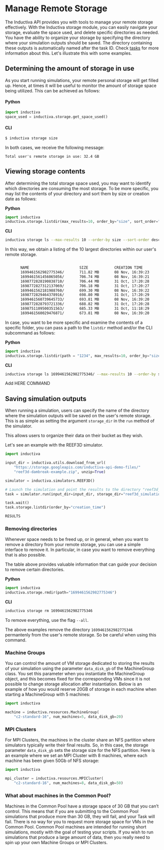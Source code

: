 # Manage Remote Storage

The Inductiva API provides you with tools to manage your remote storage effectively. 
With the Inductiva storage module, you can easily navigate your storage, evaluate the space used, and delete specific directories as needed.
You have the ability to organize your storage by specifying the directory where your simulation outputs should be saved. The directory containing these outputs is automatically named after the task ID. Check [tasks](https://github.com/inductiva/inductiva/tree/main/inductiva/tasks) for more information about this.
Let's illustrate this with some examples.

## Determining the amount of storage in use

As you start running simulations, your remote personal storage will get filled up.
Hence, at times it will be useful to monitor the amount of storage space being utilized.
This can be achieved as follows:

#### Python
```python
import inductiva
space_used = inductiva.storage.get_space_used()
```
#### CLI
```bash
$ inductiva storage size
```

In both cases, we receive the following message:

```
Total user's remote storage in use: 32.4 GB
```

## Viewing storage contents

After determining the total storage space used, you may want to identify which directories are consuming the most storage. To be more specific, you may list
the contents of your directory and sort them by size or creation date as follows:

**Python**

```python
import inductiva
inductiva.storage.listdir(max_results=10, order_by="size", sort_order="desc")
```

**CLI**

```bash
inductiva storage ls --max-results 10 --order-by size --sort-order desc
```

In this way, we obtain a listing of the 10 largest directories within our user's
remote storage.
```bash

       NAME                       SIZE            CREATION TIME
       1699461562982775346/       711.82 MB       08 Nov, 16:39:23
       1699461561456065056/       706.74 MB       08 Nov, 16:39:21
       1698772828190838710/       706.44 MB       31 Oct, 17:20:28
       1698772827312137069/       706.18 MB       31 Oct, 17:20:27
       1699461562181988760/       699.30 MB       08 Nov, 16:39:22
       1698772829464378916/       698.80 MB       31 Oct, 17:20:29
       1699461560739645733/       693.81 MB       08 Nov, 16:39:20
       1698772828793721336/       688.82 MB       31 Oct, 17:20:28
       1698751109500351563/       685.33 MB       31 Oct, 11:18:29
       1699461560029476871/       673.81 MB       08 Nov, 16:39:20
```

In case, you want to be more specific and examine the contents of a specific folder,
you can pass a path to the `listdir` method and/or the CLI subcommand as follows:

**Python**

```python
import inductiva
inductiva.storage.listdir(path = "1234", max_results=10, order_by="size", sort_order="desc")
```

**CLI**

```bash
inductiva storage ls 1699461562982775346/ --max-results 10 --order-by size --sort-order desc
```

Add HERE COMMAND

## Saving simulation outputs

When running a simulation, users can specify the name of the directory where the simulation outputs will be saved on the user's remote storage. This is as simple
as setting the argument `storage_dir` in the `run` method of the simulator. 

This allows users to organize their data on their bucket as they wish.

Let's see an example with the REEF3D simulator.

```python
import inductiva

input_dir = inductiva.utils.download_from_url(
    "https://storage.googleapis.com/inductiva-api-demo-files/"
    "reef3d-dambreak-example.zip", unzip=True)

simulator = inductiva.simulators.REEF3D()

# Launch the simulation and point the results to the directory "reef3d_simulation"
task = simulator.run(input_dir=input_dir, storage_dir="reef3d_simulation")

task.wait()
task.storage.listdir(order_by="creation_time")
```

```bash
RESULTS
```


### Removing directories

Whenever space needs to be freed up, or in general, when you want to remove a directory
from your remote storage, you can use a simple interface to remove it. In particular,
in case you want to remove everything that is also possible.

The table above provides valuable information that can guide your decision to remove certain directories. 

**Python**

```python
import inductiva
inductiva.storage.rmdir(path="1699461562982775346")
```

**CLI**

```bash
inductiva storage rm 1699461562982775346
```

To remove everything, use the flag `--all`.

The above examples remove the directory `1699461562982775346` permantenly from the user's remote storage. So be careful when using this command.


### Machine Groups
You can control the amount of VM storage dedicated to storing the results of your 
simulation using the parameter `data_disk_gb` of the MachineGroup class. You set
this parameter when you instantiate the MachineGroup object, and this becomes fixed
for the corresponding VMs since it is not possible to change storage allocation
after instantiation. Below is an example of how you would reserve 20GB of storage
in each machine when starting a MachineGroup with 5 machines:

```python
import inductiva

machine = inductiva.resources.MachineGroup(
    "c2-standard-16", num_machines=5, data_disk_gb=20)
```

### MPI Clusters

For MPI Clusters, the machines in the cluster share an NFS partition where simulators 
typically write their final results. So, in this case, the storage parameter `data_disk_gb`
sets the storage size for the NFS partition. Here is an example where we set an MPI 
Cluster with 8 machines, where each machine has been given 50Gb of NFS storage:

```python
import inductiva

mpi_cluster = inductiva.resources.MPICluster(
    "c2-standard-16", num_machines=8, data_disk_gb=50)
```

### What about machines in the Common Pool?

Machines in the Common Pool have a storage space of 30 GB that you can’t control. This 
means that if you are submitting to the Common Pool simulations that produce more than 
30 GB, they will fail, and your Task will fail. There is no way for you to request more 
storage space for VMs in the Common Pool. Common Pool machines are intended for running 
short simulations, mostly with the goal of testing your scripts. If you wish to run 
simulations that produce a large amount of data, then you really need to spin up your own 
Machine Groups or MPI Clusters.


